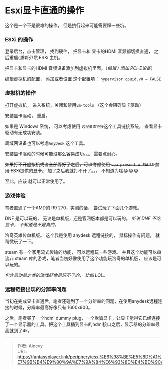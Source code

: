 # Esxi显卡直通的操作


这个是一个不是很难的操作， 但是执行起来可能需要踩一些坑。

### ESXi 的操作

登录后台，点击管理， 找到硬件， 把显卡和 显卡的HDMI 音频都切换直通， 之后重启(*重新引导*)ESXi 主机。

把显卡和显卡的HDMI 音频设备添加到虚拟机里面。（*编辑 / 添加 PCI-E设备*）

编辑虚拟机的配置， 添加或者设置 这个配置项： `hypervisor.cpuid.v0 = FALSE`



### 虚拟机的操作

打开虚拟机， 进入系统，关闭和禁用`vm-tools`  （这个会阻碍显卡驱动）

安装显卡驱动， 重启。

如果是 Windows 系统， 可以考虑使用 `远程桌面链接`这个工具链接系统， 查看显卡驱动有无成功安装。

局域网设备也可以考虑`AnyDesk` 这个工具。

安装显卡驱动的时候可能没那么容易成功。。。 需要点耐心。

~~如果打不开虚拟机或者全部弄好了之后，可以考虑使用 `vga.present = FALSE` 禁用 ESXi提供的显卡。~~ 加了之后我就打不开了。。。  不知道为啥:joy::joy::joy:



至此，应该 就可以正常使用了。 



### 游戏体验

笔者直通了一个AMD的 R9 270，实测的话， 尝试玩了下面几个游戏。

DNF 是可以玩的， 无论是单机版，还是官网版本都是可以玩的。  *听说 DNF 不吃显卡， 不知道是不是真的。*

洛奇英雄传单机版。  这个我是使用 anydesk 远程链接的， 鼠标操作有问题， 就稍微玩了一下。 

steam 有一个家用流式传输的功能， 可以远程玩一些游戏。 并且这个功能可以串流非 steam 库的游戏，笔者当初好像使用了这个功能玩洛奇的单机版， 应该是可以玩的。

*包含启动器之类的游戏好像是玩不了的， 比如 LOL。*

### 远程链接出现的分辨率问题

当初在完成显卡直通后，笔者还碰到了一个分辨率的问题，在使用anydesk远程连接的时候，分辨率最高好像只有 1600x900。 

之后，笔者买了一个hdmi dummy plug，一个欺骗显卡，让显卡觉得它已经连接了一个显示器的工具。把这个工具插到显卡的hdmi接口之后，显示器的分辨率最高就到了4k。



---

> 作者: Aincvy  
> URL: https://fantasyplayer.link/periphery/esxi%E6%98%BE%E5%8D%A1%E7%9B%B4%E9%80%9A%E7%9A%84%E6%93%8D%E4%BD%9C/  

